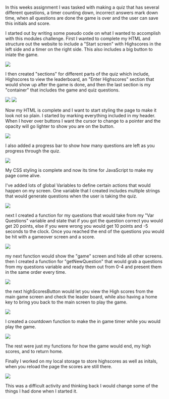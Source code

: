 
In this weeks assignment I was tasked with making a quiz that has several different questions, a timer counting down, incorrect answers mark down time, when all questions are done the game is over and the user can save this initials and score.

I started out by writing some pseudo code on what I wanted to accomplish with this modules challenge.
First I wanted to complete my HTML and structure out the website to include a "Start screen" with Highscores in the left side and a timer on the right side. This also includes a big button to iniate the game.

<img src=https://github.com/Ryebread5555/module4-dec-19-2022/blob/0015d2ffbbe65b59d10118956e0fd2e6a83e8e1b/assets/starting-page.jpg>

I then created "sections" for different parts of the quiz which include, Highscores to view the leaderboard, an "Enter Highscores" section that would show up after the game is done, and then the last section is my "container" that includes the game and quiz questions.

<img src=https://github.com/Ryebread5555/module4-dec-19-2022/blob/62bc5dd8b8a311aacf21c96e0b3b526f2f748370/assets/highscores.jpg>

<img src=https://github.com/Ryebread5555/module4-dec-19-2022/blob/62bc5dd8b8a311aacf21c96e0b3b526f2f748370/assets/quiz-section.jpg>

Now my HTML is complete and I want to start styling the page to make it look not so plain. I started by marking everything included in my header. When I hover over buttons I want the cursor to change to a pointer and the opacity will go lighter to show you are on the button.

<img src=https://github.com/Ryebread5555/module4-dec-19-2022/blob/62bc5dd8b8a311aacf21c96e0b3b526f2f748370/assets/start-button.jpg>

I also added a progress bar to show how many questions are left as you progress through the quiz.

<img src=https://github.com/Ryebread5555/module4-dec-19-2022/blob/62bc5dd8b8a311aacf21c96e0b3b526f2f748370/assets/progress-bar.jpg>

My CSS styling is complete and now its time for JavaScript to make my page come alive.

I've added lots of global Variables to define certain actions that would happen on my screen. One variable that I created includes multiple strings that would generate questions when the user is taking the quiz.

<img src=https://github.com/Ryebread5555/module4-dec-19-2022/blob/62bc5dd8b8a311aacf21c96e0b3b526f2f748370/assets/var-questions.jpg>

next I created a function for my questions that would take from my "Var Questions" variable and state that if you got the question correct you would get 20 points, else if you were wrong you would get 10 points and -5 seconds to the clock. Once you reached the end of the questions you would be hit with a gameover screen and a score.

<img src=https://github.com/Ryebread5555/module4-dec-19-2022/blob/62bc5dd8b8a311aacf21c96e0b3b526f2f748370/assets/answer-function.jpg>

my next function would show the "game" screen and hide all other screens. then I created a function for "getNewQuestion" that would grab a questions from my questions variable and ready them out from 0-4 and present them in the same order every time.

<img src=https://github.com/Ryebread5555/module4-dec-19-2022/blob/62bc5dd8b8a311aacf21c96e0b3b526f2f748370/assets/getNewQuestions.jpg>

the next highScoresButton would let you view the High scores from the main game screen and check the leader board, while also having a home key to bring you back to the main screen to play the game.

<img src=https://github.com/Ryebread5555/module4-dec-19-2022/blob/62bc5dd8b8a311aacf21c96e0b3b526f2f748370/assets/highScoresButton.jpg>

I created a countdown function to make the in game timer while you would play the game.

<img src=https://github.com/Ryebread5555/module4-dec-19-2022/blob/62bc5dd8b8a311aacf21c96e0b3b526f2f748370/assets/countdown.jpg>

The rest were just my functions for how the game would end, my high scores, and to return home.

Finally I worked on my local storage to store highscores as well as initals, when you reload the page the scores are still there.

<img src=https://github.com/Ryebread5555/module4-dec-19-2022/blob/62bc5dd8b8a311aacf21c96e0b3b526f2f748370/assets/submitting-scores.jpg>

This was a difficult activity and thinking back I would change some of the things I had done when I started it.
